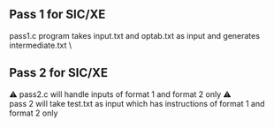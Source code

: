 ## Pass 1 for SIC/XE
pass1.c program takes input.txt and optab.txt as input and generates intermediate.txt \
## Pass 2 for SIC/XE
⚠️ pass2.c will handle inputs of format 1 and format 2 only ⚠️\
pass 2 will take test.txt as input which has instructions of format 1 and format 2 only 
